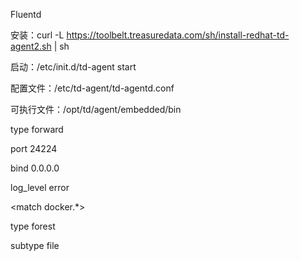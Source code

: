 Fluentd

安装：curl -L https://toolbelt.treasuredata.com/sh/install-redhat-td-agent2.sh | sh

启动：/etc/init.d/td-agent start

配置文件：/etc/td-agent/td-agentd.conf

可执行文件：/opt/td/agent/embedded/bin

<source>

  type forward

  port 24224

  bind 0.0.0.0

  log_level error

</source>

<match docker.*>

  type forest

  subtype file

  <template>

​    type file_alternative

​    path /home/lee/fluentd-log/${tag_parts[1]}/temp

  </template>

</match>